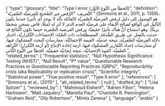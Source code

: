 {
    "type": "glossary",
    "title": "Type I error (الخطأ من النَّوع الأوّل)",
    "definition": "التَّعريف: \"الرَّفض غير الصَّحيح للفرضيَّة الصِّفريّة \" (Simmons et al., 2011, p. 1359)، هو الوصول إلى دليل لرفض الفرضيَّة الصِّفريَّة  (القائلة بأنَّه لا يوجد أي تأثير) عندما يكون الدَّليل في الواقع لصالح الإبقاء على فرضيَّة العدم الذي لا أثر له  (مثلًا، قاض يسجن شخصًا بريئًا). وهو استنتاج أنَّ هناك تأثيرًا حقيقيًا، ورفض الفرضية الصِّفرية  حينما تكون النَّتائج قد حدثت بالفعل عن طريق الصُّدفة.  المصطلحات ذات الصِّلة: الإحصاءات التِّكراريَّة، اختبار دلالة الفرضيَّة الصِّفريَّة، نتيجة عدميَّة، القيمة الاحتماليَّة، ممارسات البحث المشكوك فيها، أو ممارسات إعداد التَّقارير المشكوك فيها، أزمة إعادة الإنتاج  (أو أزمة التِّكرار)؛ النَّزاهة العلميَّة، القوة الإحصائيَّة،  نتيجة إيجابيَّة حقيقيَّة، الخطأ من النُّوع الثَّاني.",
    "related_terms": [
        "Frequentist statistics",
        "Null Hypothesis Significance Testing (NHST)",
        "Null Result",
        "P* value",
        "Questionable Research Practices or Questionable Reporting Practices (QRPs)",
        "Reproducibility crisis (aka Replicability or replication crisis)",
        "Scientific integrity",
        "Statistical power",
        "True positive result",
        "Type II error"
    ],
    "references": [
        "Simmons et al., (2011)"
    ],
    "alt_related_terms": [
        null
    ],
    "drafted_by": [
        "Lisa Spitzer"
    ],
    "reviewed_by": [
        "Mahmoud Elsherif",
        "Adrien Fillon",
        "Helena Hartmann",
        "Matt Jaquiery",
        "Mariella Paul",
        "Charlotte R. Pennington",
        "Graham Reid",
        "Olly Robertson",
        "Mirela Zaneva"
    ],
    "language": "arabic"
}